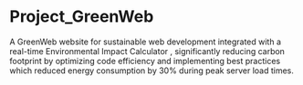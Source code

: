 # Project_GreenWeb
A GreenWeb  website for sustainable web development integrated with a real-time Environmental Impact Calculator , significantly reducing carbon footprint by optimizing code efficiency and implementing best practices which reduced energy consumption by 30% during peak server load times.
